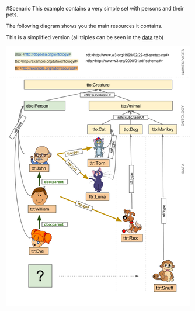 #Scenario 
This example contains a very simple set with persons and their pets.

The following diagram shows you the main resources it contains.

This is a simplified version (all triples can be seen in the [data](/data) tab)

<a href="assets/model.png" target="_blank"><img size="90%" src="assets/model.png"/></a>
